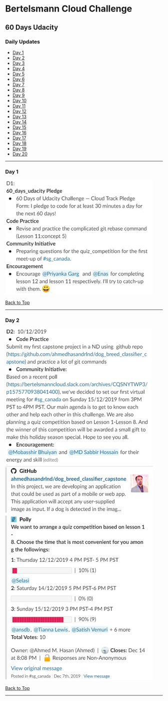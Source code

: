 # Bertelsmann Cloud Challenge

## 60 Days Udacity

<a id='top'></a>
### Daily Updates

- [Day 1](#day1)
- [Day 2](#day2)
- [Day 3](#day3)
- [Day 4](#day4)
- [Day 5](#day5)
- [Day 6](#day6)
- [Day 7](#day7)
- [Day 8](#day8)
- [Day 9](#day9)
- [Day 10](#day10)
- [Day 11](#day11)
- [Day 12](#day12)
- [Day 13](#day13)
- [Day 14](#day14)
- [Day 15](#day15)
- [Day 16](#day16)
- [Day 17](#day17)
- [Day 18](#day18)
- [Day 19](#day19)
- [Day 20](#day20)


***
### Day 1
<a id='day1'></a>
![Day1](day1.JPG)

[Back to Top](#top)

*** 
### Day 2
<a id='day2'></a>
![Day2](day2.JPG)
![Day2](day2b.JPG)

[Back to Top](#top)

***
